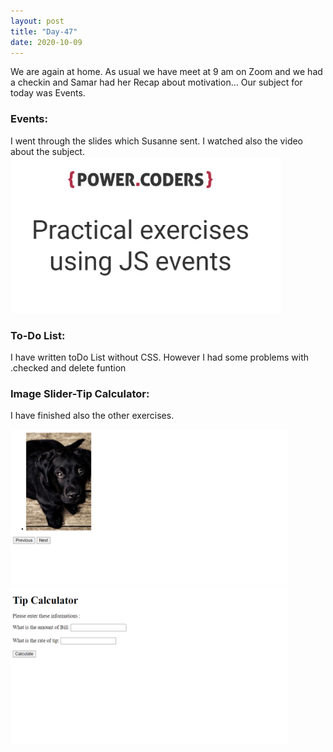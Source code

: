 ```yaml
---
layout: post
title: "Day-47"
date: 2020-10-09
---
```

We are again at home. As usual we have meet at 9 am on Zoom and we had a checkin and Samar had her Recap about motivation... 
Our subject for today was Events.


<h3> Events:</h3>
I  went through the slides which Susanne sent. I watched also the video about the subject.

<img src="/Images/slides47.png" alt="day47Slides" height="250">

<h3> To-Do List: </h3>
I have written toDo List without CSS. However I had some problems with .checked and delete funtion


<h3> Image Slider-Tip Calculator: </h3>

I have finished also the other exercises.

<img src="/Images/exercise471.png" alt="day47Exercise1" height="250">

<img src="/Images/exercise472.png" alt="day47Exercise2" height="250">

